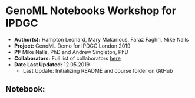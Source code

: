 # GenoML Notebooks Workshop for IPDGC 

- **Author(s):** Hampton Leonard, Mary Makarious, Faraz Faghri, Mike Nalls
-  **Project:** GenoML Demo for IPDGC London 2019 
- **PI:** Mike Nalls, PhD and Andrew Singleton, PhD
- **Collaborators:** Full list of collaborators [here](https://genoml.github.io/)
- **Date Last Updated:** 12.05.2019
	- Last Update: Initializing README and course folder on GitHub

## Notebook: 